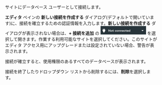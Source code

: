 サイトにデータベース ユーザーとして接続します。

**エディタ** ペインの **新しい接続を作成する** ダイアログ(デフォルトで開いています)に、接続を確立するための認証情報を入力します。**新しい接続を作成する** ダイアログが表示されない場合は、**+ 接続を追加** の ![](../Images/editor-not-connected1.jpg) を選択して開きます。作業する利用可能なサイトを選択してください。このサイトがエディタ アクセス用にアップグレードまたは設定されていない場合、警告が表示されます。

接続が確立すると、使用権限のあるすべてのデータベースが表示されます。

接続を終了したりドロップダウン リストから削除するには、**削除**を選択します。
